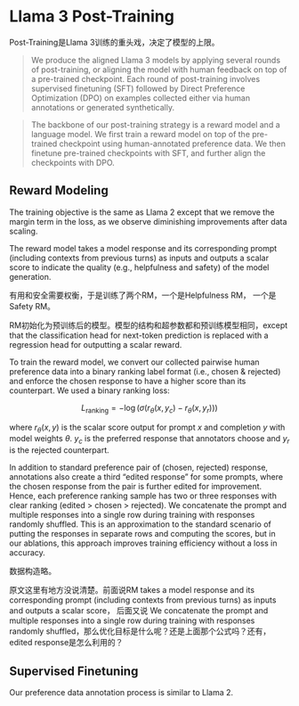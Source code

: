 # Llama 3 Post-Training

Post-Training是Llama 3训练的重头戏，决定了模型的上限。

> We produce the aligned Llama 3 models by applying several rounds of post-training, or aligning the model with human feedback on top of a pre-trained checkpoint. Each round of post-training involves supervised finetuning (SFT) followed by Direct Preference Optimization (DPO) on examples collected either via human annotations or generated synthetically.

> The backbone of our post-training strategy is a reward model and a language model. We first train a reward model on top of the pre-trained checkpoint using human-annotated preference data. We then finetune pre-trained checkpoints with SFT, and further align the checkpoints with DPO.

## Reward Modeling
The training objective is the same as Llama 2 except that we remove the margin term in the loss, as we observe diminishing improvements after data scaling. 

The reward model takes a model response and its corresponding prompt (including contexts from previous turns) as inputs and outputs a scalar score to indicate the quality (e.g., helpfulness and safety) of the model generation. 

有用和安全需要权衡，于是训练了两个RM，一个是Helpfulness RM， 一个是Safety RM。

RM初始化为预训练后的模型。模型的结构和超参数都和预训练模型相同，except that the classification head for next-token prediction is replaced with a regression head for outputting a scalar reward.

To train the reward model, we convert our collected pairwise human preference data into a binary ranking label format (i.e., chosen & rejected) and enforce the chosen response to have a higher score than its counterpart. We used a binary ranking loss:

$$
L_{\text{ranking}} = -\log(\sigma(r_{\theta}(x, y_c) - r_{\theta}(x, y_r)))
$$

where $r_{\theta}(x, y)$ is the scalar score output for prompt $x$ and completion $y$ with model weights $\theta$. $y_c$ is the preferred response that annotators choose and $y_r$ is the rejected counterpart.

In addition to standard preference pair of (chosen, rejected) response, annotations also create a third “edited response” for some prompts, where the chosen response from the pair is further edited for improvement. Hence, each preference ranking sample has two or three responses with clear ranking (edited > chosen > rejected). We concatenate the prompt and multiple responses into a single row during training with responses randomly shuffled. This is an approximation to the standard scenario of putting the responses in separate rows and computing the scores, but in our ablations, this approach improves training efficiency without a loss in accuracy.

数据构造略。

原文这里有地方没说清楚。前面说RM takes a model response and its corresponding prompt (including contexts from previous turns) as inputs and outputs a scalar score， 后面又说 We concatenate the prompt and multiple responses into a single row during training with responses randomly shuffled，那么优化目标是什么呢？还是上面那个公式吗？还有，edited response是怎么利用的？

## Supervised Finetuning

Our preference data annotation process is similar to Llama 2.

